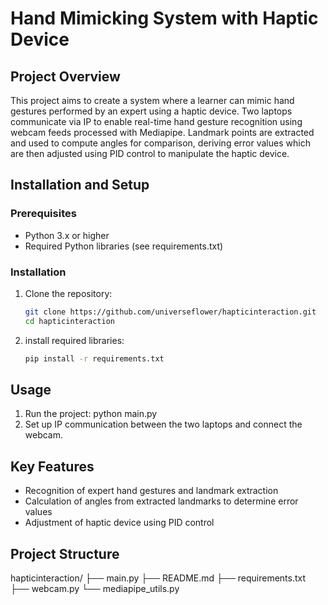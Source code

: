 # Hand Mimicking System with Haptic Device

## Project Overview

This project aims to create a system where a learner can mimic hand gestures performed by an expert using a haptic device. Two laptops communicate via IP to enable real-time hand gesture recognition using webcam feeds processed with Mediapipe. Landmark points are extracted and used to compute angles for comparison, deriving error values which are then adjusted using PID control to manipulate the haptic device.

## Installation and Setup

### Prerequisites

- Python 3.x or higher
- Required Python libraries (see requirements.txt)

### Installation

1. Clone the repository:
   ```bash
   git clone https://github.com/universeflower/hapticinteraction.git
   cd hapticinteraction

2. install required libraries:
   ```bash
   pip install -r requirements.txt
## Usage
1. Run the project:
   python main.py
2. Set up IP communication between the two laptops and connect the webcam.

## Key Features
- Recognition of expert hand gestures and landmark extraction
- Calculation of angles from extracted landmarks to determine error values
- Adjustment of haptic device using PID control

## Project Structure
hapticinteraction/
├── main.py
├── README.md
├── requirements.txt
├── webcam.py
└── mediapipe_utils.py
